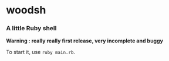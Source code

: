 # woodsh

### A little Ruby shell

**Warning : really really first release, very incomplete and buggy**

To start it, use `ruby main.rb`.
